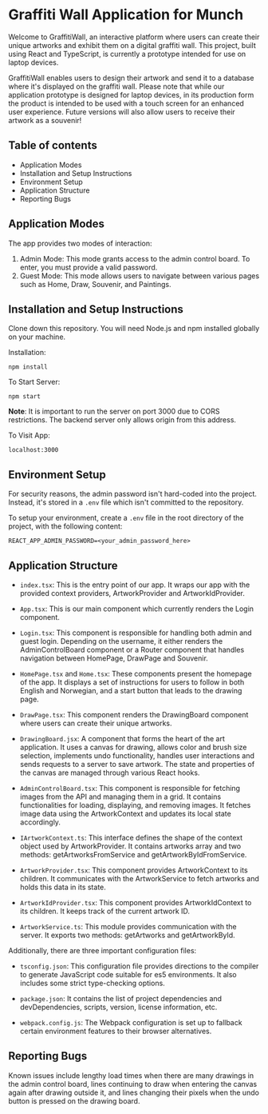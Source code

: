 # Graffiti Wall Application for Munch

Welcome to GraffitiWall, an interactive platform where users can create their unique artworks and exhibit them on a digital graffiti wall. This project, built using React and TypeScript, is currently a prototype intended for use on laptop devices.

GraffitiWall enables users to design their artwork and send it to a database where it's displayed on the graffiti wall. Please note that while our application prototype is designed for laptop devices, in its production form the product is intended to be used with a touch screen for an enhanced user experience. Future versions will also allow users to receive their artwork as a souvenir!

## Table of contents

- Application Modes
- Installation and Setup Instructions
- Environment Setup
- Application Structure
- Reporting Bugs

## Application Modes

The app provides two modes of interaction:

1. Admin Mode: This mode grants access to the admin control board. To enter, you must provide a valid password.
2. Guest Mode: This mode allows users to navigate between various pages such as Home, Draw, Souvenir, and Paintings.

## Installation and Setup Instructions

Clone down this repository. You will need Node.js and npm installed globally on your machine.

Installation:

```npm install```

To Start Server:

```npm start```

**Note**: It is important to run the server on port 3000 due to CORS restrictions. The backend server only allows origin from this address.

To Visit App:

```localhost:3000```

## Environment Setup

For security reasons, the admin password isn't hard-coded into the project. Instead, it's stored in a `.env` file which isn't committed to the repository.

To setup your environment, create a `.env` file in the root directory of the project, with the following content:

```REACT_APP_ADMIN_PASSWORD=<your_admin_password_here>```

## Application Structure

- `index.tsx`: This is the entry point of our app. It wraps our app with the provided context providers, ArtworkProvider and ArtworkIdProvider.

- `App.tsx`: This is our main component which currently renders the Login component.

- `Login.tsx`: This component is responsible for handling both admin and guest login. Depending on the username, it either renders the AdminControlBoard component or a Router component that handles navigation between HomePage, DrawPage and Souvenir.

- `HomePage.tsx` and `Home.tsx`: These components present the homepage of the app. It displays a set of instructions for users to follow in both English and Norwegian, and a start button that leads to the drawing page.

- `DrawPage.tsx`: This component renders the DrawingBoard component where users can create their unique artworks.

- `DrawingBoard.jsx`: A component that forms the heart of the art application. It uses a canvas for drawing, allows color and brush size selection, implements undo functionality, handles user interactions and sends requests to a server to save artwork. The state and properties of the canvas are managed through various React hooks.

- `AdminControlBoard.tsx`: This component is responsible for fetching images from the API and managing them in a grid. It contains functionalities for loading, displaying, and removing images. It fetches image data using the ArtworkContext and updates its local state accordingly.

- `IArtworkContext.ts`: This interface defines the shape of the context object used by ArtworkProvider. It contains artworks array and two methods: getArtworksFromService and getArtworkByIdFromService.

- `ArtworkProvider.tsx`: This component provides ArtworkContext to its children. It communicates with the ArtworkService to fetch artworks and holds this data in its state.

- `ArtworkIdProvider.tsx`: This component provides ArtworkIdContext to its children. It keeps track of the current artwork ID.

- `ArtworkService.ts`: This module provides communication with the server. It exports two methods: getArtworks and getArtworkById.

Additionally, there are three important configuration files:

- `tsconfig.json`: This configuration file provides directions to the compiler to generate JavaScript code suitable for es5 environments. It also includes some strict type-checking options.

- `package.json`: It contains the list of project dependencies and devDependencies, scripts, version, license information, etc.

- `webpack.config.js`: The Webpack configuration is set up to fallback certain environment features to their browser alternatives.

## Reporting Bugs

Known issues include lengthy load times when there are many drawings in the admin control board, lines continuing to draw when entering the canvas again after drawing outside it, and lines changing their pixels when the undo button is pressed on the drawing board.